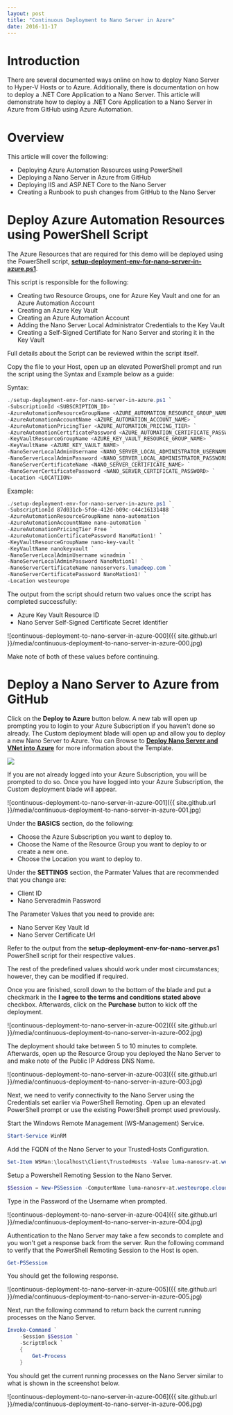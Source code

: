 ```yaml
---
layout: post
title: "Continuous Deployment to Nano Server in Azure"
date: 2016-11-17
---
```


# Introduction

There are several documented ways online on how to deploy Nano Server to Hyper-V Hosts or to Azure. Additionally, there is documentation on how to deploy a .NET Core Application to a Nano Server.
This article will demonstrate how to deploy a .NET Core Application to a Nano Server in Azure from GitHub using Azure Automation.

# Overview

This article will cover the following:

* Deploying Azure Automation Resources using PowerShell
* Deploying a Nano Server in Azure from GitHub
* Deploying IIS and ASP.NET Core to the Nano Server
* Creating a Runbook to push changes from GitHub to the Nano Server


# Deploy Azure Automation Resources using PowerShell Script

The Azure Resources that are required for this demo will be deployed using the PowerShell script,
**[setup-deployment-env-for-nano-server-in-azure.ps1](https://raw.githubusercontent.com/starkfell/starkfell.github.io/master/scripts/setup-deployment-env-for-nano-server-in-azure.ps1)**.

This script is responsible for the following:

* Creating two Resource Groups, one for Azure Key Vault and one for an Azure Automation Account
* Creating an Azure Key Vault
* Creating an Azure Automation Account
* Adding the Nano Server Local Administrator Credentials to the Key Vault
* Creating a Self-Signed Certifiate for Nano Server and storing it in the Key Vault

Full details about the Script can be reviewed within the script itself.

Copy the file to your Host, open up an elevated PowerShell prompt and run the script using the Syntax and Example below as a guide:

Syntax:

```powershell
./setup-deployment-env-for-nano-server-in-azure.ps1 `
-SubscriptionId <SUBSCRIPTION_ID> `
-AzureAutomationResourceGroupName <AZURE_AUTOMATION_RESOURCE_GROUP_NAME> `
-AzureAutomationAccountName <AZURE_AUTOMATION_ACCOUNT_NAME> `
-AzureAutomationPricingTier <AZURE_AUTOMATION_PRICING_TIER> `
-AzureAutomationCertificatePassword <AZURE_AUTOMATION_CERTIFICATE_PASSWORD> `
-KeyVaultResourceGroupName <AZURE_KEY_VAULT_RESOURCE_GROUP_NAME> `
-KeyVaultName <AZURE_KEY_VAULT_NAME> `
-NanoServerLocalAdminUsername <NANO_SERVER_LOCAL_ADMINISTRATOR_USERNAME> `
-NanoServerLocalAdminPassword <NANO_SERVER_LOCAL_ADMINISTRATOR_PASSWORD> `
-NanoServerCertificateName <NANO_SERVER_CERTIFICATE_NAME> `
-NanoServerCertificatePassword <NANO_SERVER_CERTIFICATE_PASSWORD> `
-Location <LOCATIION>

```

Example:

```powershell
./setup-deployment-env-for-nano-server-in-azure.ps1 `
-SubscriptionId 87d031cb-5fde-412d-b09c-c44c16131488 `
-AzureAutomationResourceGroupName nano-automation `
-AzureAutomationAccountName nano-automation `
-AzureAutomationPricingTier Free `
-AzureAutomationCertificatePassword NanoMation1! `
-KeyVaultResourceGroupName nano-key-vault `
-KeyVaultName nanokeyvault `
-NanoServerLocalAdminUsername winadmin `
-NanoServerLocalAdminPassword NanoMation1! `
-NanoServerCertificateName nanoservers.lumadeep.com `
-NanoServerCertificatePassword NanoMation1! `
-Location westeurope

```

The output from the script should return two values once the script has completed successfully:

* Azure Key Vault Resource ID
* Nano Server Self-Signed Certificate Secret Identifier

![continuous-deployment-to-nano-server-in-azure-000]({{ site.github.url }}/media/continuous-deployment-to-nano-server-in-azure-000.jpg)

Make note of both of these values before continuing.


# Deploy a Nano Server to Azure from GitHub

Click on the **Deploy to Azure** button below. A new tab will open up prompting you to login to your Azure Subscription if you haven't done so already. The Custom deployment blade will open up and allow you
to deploy a new Nano Server to Azure. You can Browse to **[Deploy Nano Server and VNet into Azure](https://github.com/starkfell/starkfell.github.io/tree/master/arm-templates/deploy-vnet-and-nano-server)**
for more information about the Template.

<a href="https://portal.azure.com/#create/Microsoft.Template/uri/https%3A%2F%2Fraw.githubusercontent.com%2Fstarkfell%2Fstarkfell.github.io%2Fmaster%2Farm-templates%2Fdeploy-vnet-and-nano-server%2Fazuredeploy.json" target="blank">
    <img src="http://azuredeploy.net/deploybutton.png"/>
</a>

If you are not already logged into your Azure Subscription, you will be prompted to do so. Once you have logged into your Azure Subscription, the Custom deployment blade will appear.

![continuous-deployment-to-nano-server-in-azure-001]({{ site.github.url }}/media/continuous-deployment-to-nano-server-in-azure-001.jpg)


Under the **BASICS** section, do the following:

* Choose the Azure Subscription you want to deploy to.
* Choose the Name of the Resource Group you want to deploy to or create a new one.
* Choose the Location you want to deploy to.

Under the **SETTINGS** section, the Parmater Values that are recommended that you change are:

* Client ID
* Nano Serveradmin Password

The Parameter Values that you need to provide are:

* Nano Server Key Vault Id
* Nano Server Certificate Url

Refer to the output from the **setup-deployment-env-for-nano-server.ps1** PowerShell script for their respective values.

The rest of the predefined values should work under most circumstances; however, they can be modified if required.

Once you are finished, scroll down to the bottom of the blade and put a checkmark in the **I agree to the terms and conditions stated above** checkbox.
Afterwards, click on the **Purchase** button to kick off the deployment.

![continuous-deployment-to-nano-server-in-azure-002]({{ site.github.url }}/media/continuous-deployment-to-nano-server-in-azure-002.jpg)

The deployment should take between 5 to 10 minutes to complete. Afterwards, open up the Resource Group you deployed the Nano Server to and make note of the Public IP Address
DNS Name.

![continuous-deployment-to-nano-server-in-azure-003]({{ site.github.url }}/media/continuous-deployment-to-nano-server-in-azure-003.jpg)

Next, we need to verify connectivity to the Nano Server using the Credentials set earlier via PowerShell Remoting. Open up an elevated PowerShell prompt or use
the existing PowerShell prompt used previously.

Start the Windows Remote Management (WS-Management) Service.

```powershell
Start-Service WinRM
```

Add the FQDN of the Nano Server to your TrustedHosts Configuration.

```powershell
Set-Item WSMan:\localhost\Client\TrustedHosts -Value luma-nanosrv-at.westeurope.cloudapp.azure.com -Concatenate -Force
```

Setup a Powershell Remoting Session to the Nano Server.

```powershell
$Session = New-PSSession -ComputerName luma-nanosrv-at.westeurope.cloudapp.azure.com -Credential ~\winadmin
```

Type in the Password of the Username when prompted.

![continuous-deployment-to-nano-server-in-azure-004]({{ site.github.url }}/media/continuous-deployment-to-nano-server-in-azure-004.jpg)

Authentication to the Nano Server may take a few seconds to complete and you won't get a response back from the server. Run the following
command to verify that the PowerShell Remoting Session to the Host is open.

```powershell
Get-PSSession
```

You should get the following response.

![continuous-deployment-to-nano-server-in-azure-005]({{ site.github.url }}/media/continuous-deployment-to-nano-server-in-azure-005.jpg)

Next, run the following command to return back the current running processes on the Nano Server.

```powershell
Invoke-Command `
	-Session $Session `
	-ScriptBlock `
	{
		Get-Process
	}

```

You should get the current running processes on the Nano Server similar to what is shown in the screenshot below.

![continuous-deployment-to-nano-server-in-azure-006]({{ site.github.url }}/media/continuous-deployment-to-nano-server-in-azure-006.jpg)














